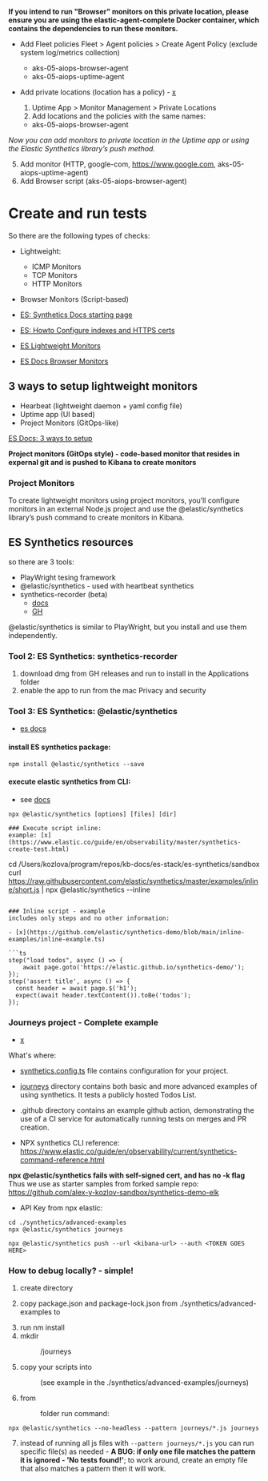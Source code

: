 __If you intend to run "Browser" monitors on this private location, please ensure you are using the elastic-agent-complete Docker container, which contains the dependencies to run these monitors.__

- Add Fleet policies
  Fleet > Agent policies > Create Agent Policy (exclude system log/metrics collection)
  - aks-05-aiops-browser-agent
  - aks-05-aiops-uptime-agent

- Add private locations (location has a policy) - [x](https://www.elastic.co/guide/en/observability/current/synthetics-private-location.html)
  1. Uptime App > Monitor Management > Private Locations
  2. Add locations and the policies with the same names:
    - aks-05-aiops-browser-agent


_Now you can add monitors to private location in the Uptime app or using the Elastic Synthetics library’s push method._

  5. Add monitor (HTTP, google-com, https://www.google.com, aks-05-aiops-uptime-agent)
  6. Add Browser script (aks-05-aiops-browser-agent)

# Create and run tests

So there are the following types of checks:
- Lightweight:
  - ICMP Monitors
  - TCP Monitors
  - HTTP Monitors
- Browser Monitors (Script-based)

- [ES: Synthetics Docs starting page](https://www.elastic.co/guide/en/observability/current/monitor-uptime-synthetics.html)
- [ES: Howto Configure indexes and HTTPS certs](https://www.elastic.co/guide/en/observability/current/configure-uptime-settings.html)
- [ES Lightweight Monitors](https://www.elastic.co/guide/en/observability/current/uptime-set-up.html)
- [ES Docs Browser Monitors](https://www.elastic.co/guide/en/observability/current/synthetics-journeys.html)

## 3 ways to setup lightweight monitors
- Hearbeat (lightweight daemon + yaml config file)
- Uptime app (UI based)
- Project Monitors (GitOps-like)

[ES Docs: 3 ways to setup](https://www.elastic.co/guide/en/observability/current/uptime-set-up.html)

**Project monitors (GitOps style) - code-based monitor that resides in expernal git and is pushed to Kibana to create monitors**

### Project Monitors
To create lightweight monitors using project monitors, you’ll configure monitors in an external Node.js project and use the @elastic/synthetics library’s push command to create monitors in Kibana.

## ES Synthetics resources

so there are 3 tools:
- PlayWright tesing framework
- @elastic/synthetics - used with heartbeat synthetics
- synthetics-recorder (beta)
  - [docs](https://www.elastic.co/guide/en/observability/current/synthetics-recorder.html)
  - [GH](https://github.com/elastic/synthetics-recorder)

@elastic/synthetics is similar to PlayWright, but you install and use them independently.

### Tool 2: ES Synthetics: synthetics-recorder
1. download dmg from GH releases and run to install in the Applications folder
2. enable the app to run from the mac Privacy and security

### Tool 3: ES Synthetics: @elastic/synthetics
- [es docs](https://www.elastic.co/guide/en/observability/master/synthetic-monitoring.html)

#### install ES synthetics package:
```
npm install @elastic/synthetics --save
```
#### execute elastic synthetics from CLI:
- see [docs](https://www.elastic.co/guide/en/observability/master/synthetics-command-reference.html)
```
npx @elastic/synthetics [options] [files] [dir]

### Execute script inline:
example: [x](https://www.elastic.co/guide/en/observability/master/synthetics-create-test.html)
```
cd /Users/kozlova/program/repos/kb-docs/es-stack/es-synthetics/sandbox
curl https://raw.githubusercontent.com/elastic/synthetics/master/examples/inline/short.js | npx @elastic/synthetics --inline
```

### Inline script - example
includes only steps and no other information:

- [x](https://github.com/elastic/synthetics-demo/blob/main/inline-examples/inline-example.ts)

```ts
step("load todos", async () => {
    await page.goto('https://elastic.github.io/synthetics-demo/');
});
step('assert title', async () => {
  const header = await page.$('h1');
  expect(await header.textContent()).toBe('todos');
});
```

### Journeys project - Complete example
- [x](https://github.com/alex-y-kozlov-sandbox/synthetics-demo-elk/tree/main/advanced-examples)

What's where:
- [synthetics.config.ts](https://github.com/alex-y-kozlov-sandbox/synthetics-demo-elk/blob/main/advanced-examples/synthetics.config.ts) file contains configuration for your project.
- [journeys](https://github.com/alex-y-kozlov-sandbox/synthetics-demo-elk/tree/main/advanced-examples/journeys) directory contains both basic and more advanced examples of using synthetics. It tests a publicly hosted Todos List.
- .github directory contains an example github action, demonstrating the use of a CI service for automatically running tests on merges and PR creation.

- NPX synthetics CLI reference: https://www.elastic.co/guide/en/observability/current/synthetics-command-reference.html

**npx @elastic/synthetics fails with self-signed cert, and has no -k flag**
Thus we use as starter samples from forked sample repo: https://github.com/alex-y-kozlov-sandbox/synthetics-demo-elk

- API Key from npx elastic: <TOKEN GOES HERE>
```
cd ./synthetics/advanced-examples
npx @elastic/synthetics journeys

npx @elastic/synthetics push --url <kibana-url> --auth <TOKEN GOES HERE>
```

### How to debug locally? - simple!
1. create directory <DIR>
2. copy package.json and package-lock.json from ./synthetics/advanced-examples to <DIR>
3. run nm install
4. mkdir <DIR>/journeys
5. copy your scripts into <DIR> (see example in the ./synthetics/advanced-examples/journeys)
6. from <DIR> folder run command:
```
npx @elastic/synthetics --no-headless --pattern journeys/*.js journeys
```
7. instead of running all js files with `--pattern journeys/*.js` you can run specific file(s) as needed - **A BUG: if only one file matches the pattern it is ignored - 'No tests found!'**; to work around, create an empty file that also matches a pattern then it will work.